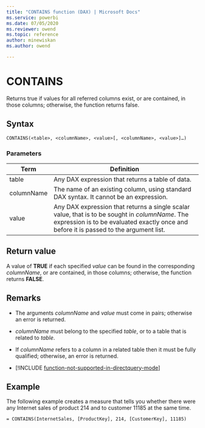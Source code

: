```yaml
---
title: "CONTAINS function (DAX) | Microsoft Docs"
ms.service: powerbi 
ms.date: 07/05/2020
ms.reviewer: owend
ms.topic: reference
author: minewiskan
ms.author: owend

---
```

# CONTAINS

Returns true if values for all referred columns exist, or are contained, in those columns; otherwise, the function returns false.  
  
## Syntax  
  
```dax
CONTAINS(<table>, <columnName>, <value>[, <columnName>, <value>]…)  
```
  
### Parameters  

|Term|Definition|  
|--------|--------------|  
|table|Any DAX expression that returns a table of data.|  
|columnName|The name of an existing column, using standard DAX syntax. It cannot be an expression. |  
|value|Any DAX expression that returns a single scalar value, that is to be sought in *columnName*. The expression is to be evaluated exactly once and before it is passed to the argument list.  |  

## Return value

A value of **TRUE** if each specified *value* can be found in the corresponding *columnName*, or are contained, in those columns; otherwise, the function returns **FALSE**.  
  
## Remarks  
  
- The arguments *columnName* and *value* must come in pairs; otherwise an error is returned.  
  
- *columnName* must belong to the specified *table*, or to a table that is related to *table*.  
  
- If *columnName* refers to a column in a related table then it must be fully qualified; otherwise, an error is returned.  

- [!INCLUDE [function-not-supported-in-directquery-mode](includes/function-not-supported-in-directquery-mode.md)]

## Example

The following example creates a measure that tells you whether there were any Internet sales of product 214 and to customer 11185 at the same time.  
  
```dax
= CONTAINS(InternetSales, [ProductKey], 214, [CustomerKey], 11185)  
```
